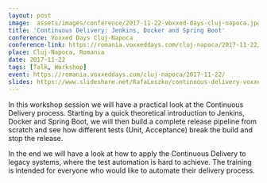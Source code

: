 ```yaml
---
layout: post
image:  assets/images/conference/2017-11-22-voxxed-days-cluj-napoca.jpg
title: 'Continuous Delivery: Jenkins, Docker and Spring Boot'
conference: Voxxed Days Cluj-Napoca
conference-link: https://romania.voxxeddays.com/cluj-napoca/2017-11-22/
place: Cluj-Napoca, Romania
date: 2017-11-22
tags: [Talk, Workshop]
event: https://romania.voxxeddays.com/cluj-napoca/2017-11-22/
slides: https://www.slideshare.net/RafaLeszko/continuous-delivery-voxxed-days-clujnapoca-2017
---
```


In this workshop session we will have a practical look at the Continuous Delivery process. Starting by a quick theoretical introduction to Jenkins, Docker and Spring Boot, we will then build a complete release pipeline from scratch and see how different tests (Unit, Acceptance) break the build and stop the release.

In the end we will have a look at how to apply the Continuous Delivery to legacy systems, where the test automation is hard to achieve. The training is intended for everyone who would like to automate their delivery process.
